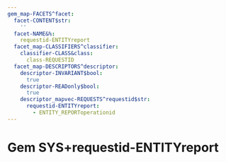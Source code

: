 ```yaml
---
gem_map-FACETS^facet:
  facet-CONTENT$str:
    ''
  facet-NAME&%:
    requestid-ENTITYreport
  facet_map-CLASSIFIERS^classifier:
    classifier-CLASS&class:
      class-REQUESTID
  facet_map-DESCRIPTORS^descriptor:
    descriptor-INVARIANT$bool:
      true
    descriptor-READonly$bool:
      true
    descriptor_mapvec-REQUESTS^requestid$str:
      requestid-ENTITYreport:
        - ENTITY_REPORToperationid
---
```

# Gem SYS+requestid-ENTITYreport

